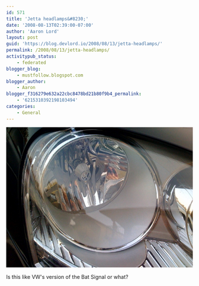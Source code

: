 ```yaml
---
id: 571
title: 'Jetta headlamps&#8230;'
date: '2008-08-13T02:39:00-07:00'
author: 'Aaron Lord'
layout: post
guid: 'https://blog.devlord.io/2008/08/13/jetta-headlamps/'
permalink: /2008/08/13/jetta-headlamps/
activitypub_status:
    - federated
blogger_blog:
    - mustfollow.blogspot.com
blogger_author:
    - Aaron
blogger_f316279e632a22cbc8478bd21b80f9b4_permalink:
    - '6215310392198103494'
categories:
    - General
---
```


<p class="mobile-photo"><a href="/assets/img/2011/10/photo-724113.jpg"><img src="/assets/img/2011/10/photo-724113.jpg?w=300" border="0" alt="" /></a></p>Is this like VW&#039;s version of the Bat Signal or what?